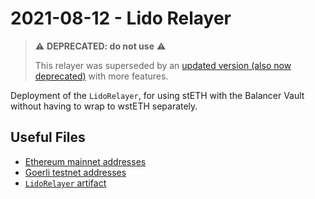 # 2021-08-12 - Lido Relayer

> ⚠️ **DEPRECATED: do not use** ⚠️
>
> This relayer was superseded by an [updated version (also now deprecated)](../20211203-batch-relayer) with more features.

Deployment of the `LidoRelayer`, for using stETH with the Balancer Vault without having to wrap to wstETH separately.

## Useful Files

- [Ethereum mainnet addresses](./output/mainnet.json)
- [Goerli testnet addresses](./output/goerli.json)
- [`LidoRelayer` artifact](./artifact/LidoRelayer.json)
